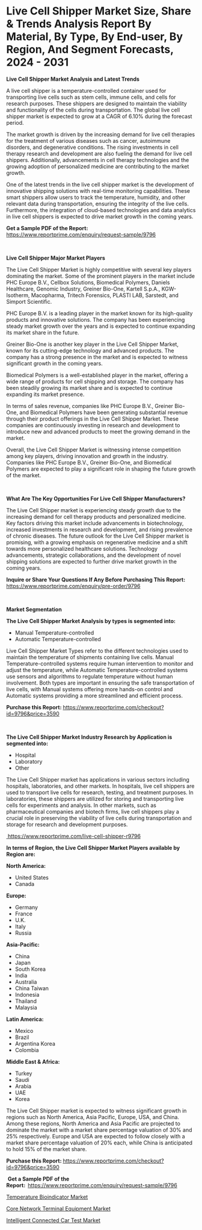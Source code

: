 <p><h1>Live Cell Shipper Market Size, Share & Trends Analysis Report By Material, By Type, By End-user, By Region, And Segment Forecasts, 2024 - 2031</h1></p><p><strong>Live Cell Shipper Market Analysis and Latest Trends</strong></p>
<p><p>A live cell shipper is a temperature-controlled container used for transporting live cells such as stem cells, immune cells, and cells for research purposes. These shippers are designed to maintain the viability and functionality of the cells during transportation. The global live cell shipper market is expected to grow at a CAGR of 6.10% during the forecast period.</p><p>The market growth is driven by the increasing demand for live cell therapies for the treatment of various diseases such as cancer, autoimmune disorders, and degenerative conditions. The rising investments in cell therapy research and development are also fueling the demand for live cell shippers. Additionally, advancements in cell therapy technologies and the growing adoption of personalized medicine are contributing to the market growth.</p><p>One of the latest trends in the live cell shipper market is the development of innovative shipping solutions with real-time monitoring capabilities. These smart shippers allow users to track the temperature, humidity, and other relevant data during transportation, ensuring the integrity of the live cells. Furthermore, the integration of cloud-based technologies and data analytics in live cell shippers is expected to drive market growth in the coming years.</p></p>
<p><strong>Get a Sample PDF of the Report:&nbsp;</strong> <a href="https://www.reportprime.com/enquiry/request-sample/9796">https://www.reportprime.com/enquiry/request-sample/9796</a></p>
<p>&nbsp;</p>
<p><strong>Live Cell Shipper Major Market Players</strong></p>
<p><p>The Live Cell Shipper Market is highly competitive with several key players dominating the market. Some of the prominent players in the market include PHC Europe B.V., Cellbox Solutions, Biomedical Polymers, Daniels Healthcare, Genomic Industry, Greiner Bio-One, Kartell S.p.A., KGW-Isotherm, Macopharma, Tritech Forensics, PLASTI LAB, Sarstedt, and Simport Scientific.</p><p>PHC Europe B.V. is a leading player in the market known for its high-quality products and innovative solutions. The company has been experiencing steady market growth over the years and is expected to continue expanding its market share in the future. </p><p>Greiner Bio-One is another key player in the Live Cell Shipper Market, known for its cutting-edge technology and advanced products. The company has a strong presence in the market and is expected to witness significant growth in the coming years.</p><p>Biomedical Polymers is a well-established player in the market, offering a wide range of products for cell shipping and storage. The company has been steadily growing its market share and is expected to continue expanding its market presence.</p><p>In terms of sales revenue, companies like PHC Europe B.V., Greiner Bio-One, and Biomedical Polymers have been generating substantial revenue through their product offerings in the Live Cell Shipper Market. These companies are continuously investing in research and development to introduce new and advanced products to meet the growing demand in the market. </p><p>Overall, the Live Cell Shipper Market is witnessing intense competition among key players, driving innovation and growth in the industry. Companies like PHC Europe B.V., Greiner Bio-One, and Biomedical Polymers are expected to play a significant role in shaping the future growth of the market.</p></p>
<p>&nbsp;</p>
<p><strong>What Are The Key Opportunities For Live Cell Shipper Manufacturers?</strong></p>
<p><p>The Live Cell Shipper market is experiencing steady growth due to the increasing demand for cell therapy products and personalized medicine. Key factors driving this market include advancements in biotechnology, increased investments in research and development, and rising prevalence of chronic diseases. The future outlook for the Live Cell Shipper market is promising, with a growing emphasis on regenerative medicine and a shift towards more personalized healthcare solutions. Technology advancements, strategic collaborations, and the development of novel shipping solutions are expected to further drive market growth in the coming years.</p></p>
<p><strong>Inquire or Share Your Questions If Any Before Purchasing This Report:</strong> <a href="https://www.reportprime.com/enquiry/pre-order/9796">https://www.reportprime.com/enquiry/pre-order/9796</a></p>
<p>&nbsp;</p>
<p><strong>Market Segmentation</strong></p>
<p><strong>The Live Cell Shipper Market Analysis by types is segmented into:</strong></p>
<p><ul><li>Manual Temperature-controlled</li><li>Automatic Temperature-controlled</li></ul></p>
<p><p>Live Cell Shipper Market Types refer to the different technologies used to maintain the temperature of shipments containing live cells. Manual Temperature-controlled systems require human intervention to monitor and adjust the temperature, while Automatic Temperature-controlled systems use sensors and algorithms to regulate temperature without human involvement. Both types are important in ensuring the safe transportation of live cells, with Manual systems offering more hands-on control and Automatic systems providing a more streamlined and efficient process.</p></p>
<p><strong>Purchase this Report:&nbsp;</strong><a href="https://www.reportprime.com/checkout?id=9796&price=3590">https://www.reportprime.com/checkout?id=9796&price=3590</a></p>
<p>&nbsp;</p>
<p><strong>The Live Cell Shipper Market Industry Research by Application is segmented into:</strong></p>
<p><ul><li>Hospital</li><li>Laboratory</li><li>Other</li></ul></p>
<p><p>The Live Cell Shipper market has applications in various sectors including hospitals, laboratories, and other markets. In hospitals, live cell shippers are used to transport live cells for research, testing, and treatment purposes. In laboratories, these shippers are utilized for storing and transporting live cells for experiments and analysis. In other markets, such as pharmaceutical companies and biotech firms, live cell shippers play a crucial role in preserving the viability of live cells during transportation and storage for research and development purposes.</p></p>
<p><a href="https://www.reportprime.com/live-cell-shipper-r9796">&nbsp;https://www.reportprime.com/live-cell-shipper-r9796</a></p>
<p><strong>In terms of Region, the Live Cell Shipper Market Players available by Region are:</strong></p>
<p>
    <p> <strong> North America: </strong>
        <ul>
            <li>United States</li>
            <li>Canada</li>
        </ul>
        </p> 
    <p> <strong> Europe: </strong>
        <ul>
            <li>Germany</li>
            <li>France</li>
            <li>U.K.</li>
            <li>Italy</li>
            <li>Russia</li>
        </ul>
        </p> 
    <p> <strong> Asia-Pacific: </strong>
        <ul>
            <li>China</li>
            <li>Japan</li>
            <li>South Korea</li>
            <li>India</li>
            <li>Australia</li>
            <li>China Taiwan</li>
            <li>Indonesia</li>
            <li>Thailand</li>
            <li>Malaysia</li>
        </ul>
        </p> 
    <p> <strong> Latin America: </strong>
        <ul>
            <li>Mexico</li>
            <li>Brazil</li>
            <li>Argentina Korea</li>
            <li>Colombia</li>
        </ul>
        </p> 
    <p> <strong> Middle East & Africa: </strong>
        <ul>
            <li>Turkey</li>
            <li>Saudi</li>
            <li>Arabia</li>
            <li>UAE</li>
            <li>Korea</li>
        </ul>
    </p>
    </p>
<p><p>The Live Cell Shipper market is expected to witness significant growth in regions such as North America, Asia Pacific, Europe, USA, and China. Among these regions, North America and Asia Pacific are projected to dominate the market with a market share percentage valuation of 30% and 25% respectively. Europe and USA are expected to follow closely with a market share percentage valuation of 20% each, while China is anticipated to hold 15% of the market share.</p></p>
<p><strong>Purchase this Report: </strong><a href="https://www.reportprime.com/checkout?id=9796&price=3590">https://www.reportprime.com/checkout?id=9796&price=3590</a></p>
<p>&nbsp;<strong>Get a Sample PDF of the Report:&nbsp;&nbsp;</strong><a href="https://www.reportprime.com/enquiry/request-sample/9796">https://www.reportprime.com/enquiry/request-sample/9796</a></p>
<p><strong></strong></p>
<p><p><a href="https://github.com/nafisalvee228/Market-Research-Report-List-1/blob/main/temperature-bioindicator-market.md">Temperature Bioindicator Market</a></p><p><a href="https://view.publitas.com/reportprime-1/global-core-network-terminal-equipment-industry-types-applications-market-players-regional-growth-analysis-and-future-scenarios-2024-2031/">Core Network Terminal Equipment Market</a></p><p><a href="https://view.publitas.com/reportprime-1/intelligent-connected-car-test-market-research-report-includes-analysis-on-market-size-share-and-growth-rate-at-7-cagr-forecasted-from-2024-to-2031/">Intelligent Connected Car Test Market</a></p></p>